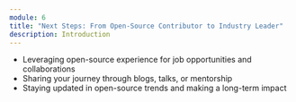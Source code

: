 ```yaml
---
module: 6
title: "Next Steps: From Open-Source Contributor to Industry Leader"
description: Introduction
---
```


* Leveraging open-source experience for job opportunities and collaborations
* Sharing your journey through blogs, talks, or mentorship
* Staying updated in open-source trends and making a long-term impact